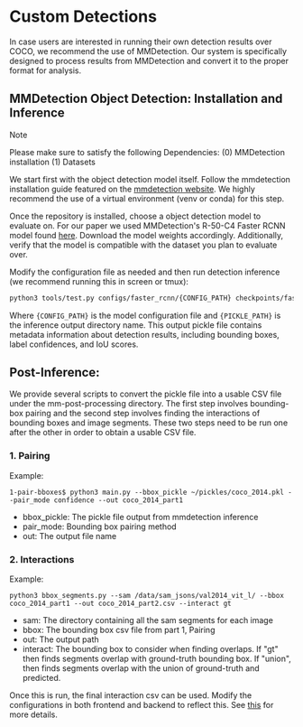 # Custom Detections
In case users are interested in running their own detection results over COCO, we recommend the use of MMDetection. Our system is specifically designed to process results from MMDetection and convert it to the proper format for analysis.

## MMDetection Object Detection: Installation and Inference
> [!NOTE]
> Please make sure to satisfy the following Dependencies: (0) MMDetection installation (1) Datasets

We start first with the object detection model itself. Follow the mmdetection installation guide featured on the [mmdetection website](https://mmdetection.readthedocs.io/en/latest/get_started.html). We highly recommend the use of a virtual environment (venv or conda) for this step.

Once the repository is installed, choose a object detection model to evaluate on. For our paper we used MMDetection's R-50-C4 Faster RCNN model found [here](https://github.com/open-mmlab/mmdetection/tree/main/configs/faster_rcnn). Download the model weights accordingly. Additionally, verify that the model is compatible with the dataset you plan to evaluate over. 

Modify the configuration file as needed and then run detection inference (we recommend running this in screen or tmux):
```bash
python3 tools/test.py configs/faster_rcnn/{CONFIG_PATH} checkpoints/faster_rcnn_r50_caffe_c4_1x_coco_20220316_150152-3f885b85.pth --out {PICKLE_PATH}.pkl
```
Where `{CONFIG_PATH}` is the model configuration file and `{PICKLE_PATH}` is the inference output directory name. This output pickle file contains metadata information about detection results, including bounding boxes, label confidences, and IoU scores.

## Post-Inference:
We provide several scripts to convert the pickle file into a usable CSV file under the mm-post-processing directory. The first step involves bounding-box pairing and the second step involves finding the interactions of bounding boxes and image segments. These two steps need to be run one after the other in order to obtain a usable CSV file.

### 1. Pairing
Example:
```
1-pair-bboxes$ python3 main.py --bbox_pickle ~/pickles/coco_2014.pkl --pair_mode confidence --out coco_2014_part1
```
* bbox_pickle: The pickle file output from mmdetection inference
* pair_mode: Bounding box pairing method
* out: The output file name


### 2. Interactions
Example:
```
python3 bbox_segments.py --sam /data/sam_jsons/val2014_vit_l/ --bbox coco_2014_part1 --out coco_2014_part2.csv --interact gt
```
* sam: The directory containing all the sam segments for each image
* bbox: The bounding box csv file from part 1, Pairing
* out: The output path
* interact: The bounding box to consider when finding overlaps. If "gt" then finds segments overlap with ground-truth bounding box. If "union", then finds segments overlap with the union of ground-truth and predicted.

Once this is run, the final interaction csv can be used. Modify the configurations in both frontend and backend to reflect this. See [this](/README.md) for more details.
